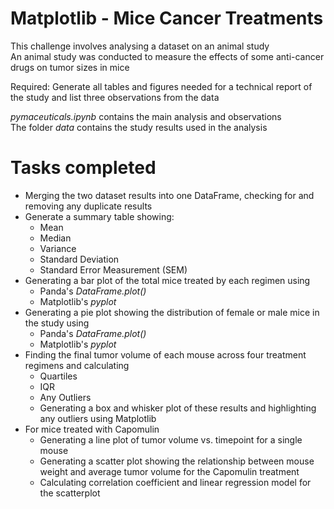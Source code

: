 # Matplotlib - Mice Cancer Treatments
This challenge involves analysing a dataset on an animal study  
An animal study was conducted to measure the effects of some anti-cancer drugs on tumor sizes in mice  
 
Required: Generate all tables and figures needed for a technical report of the study and list three observations from the data  
  
_pymaceuticals.ipynb_ contains the main analysis and observations  
The folder _data_ contains the study results used in the analysis
# Tasks completed
- Merging the two dataset results into one DataFrame, checking for and removing any duplicate results
- Generate a summary table showing:
  - Mean
  - Median
  - Variance
  - Standard Deviation
  - Standard Error Measurement (SEM)
- Generating a bar plot of the total mice treated by each regimen using
  - Panda's _DataFrame.plot()_
  - Matplotlib's _pyplot_
- Generating a pie plot showing the distribution of female or male mice in the study using
  - Panda's _DataFrame.plot()_
  - Matplotlib's _pyplot_
- Finding the final tumor volume of each mouse across four treatment regimens and calculating
  - Quartiles
  - IQR
  - Any Outliers
  - Generating a box and whisker plot of these results and highlighting any outliers using Matplotlib
- For mice treated with Capomulin 
  - Generating a line plot of tumor volume vs. timepoint for a single mouse
  - Generating a scatter plot showing the relationship between mouse weight and average tumor volume for the Capomulin treatment
  - Calculating correlation coefficient and linear regression model for the scatterplot
